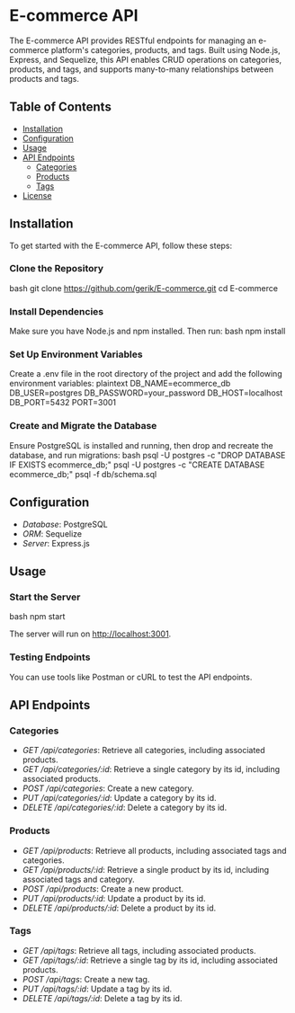 # E-commerce API

The E-commerce API provides RESTful endpoints for managing an e-commerce platform's categories, products, and tags. Built using Node.js, Express, and Sequelize, this API enables CRUD operations on categories, products, and tags, and supports many-to-many relationships between products and tags.

## Table of Contents

- [Installation](#installation)
- [Configuration](#configuration)
- [Usage](#usage)
- [API Endpoints](#api-endpoints)
  - [Categories](#categories)
  - [Products](#products)
  - [Tags](#tags)
- [License](#license)

## Installation

To get started with the E-commerce API, follow these steps:

### Clone the Repository
bash
git clone https://github.com/gerik/E-commerce.git
cd E-commerce

### Install Dependencies

Make sure you have Node.js and npm installed. Then run:
bash
npm install

### Set Up Environment Variables

Create a .env file in the root directory of the project and add the following environment variables:
plaintext
DB_NAME=ecommerce_db
DB_USER=postgres
DB_PASSWORD=your_password
DB_HOST=localhost
DB_PORT=5432
PORT=3001

### Create and Migrate the Database

Ensure PostgreSQL is installed and running, then drop and recreate the database, and run migrations:
bash
psql -U postgres -c "DROP DATABASE IF EXISTS ecommerce_db;"
psql -U postgres -c "CREATE DATABASE ecommerce_db;"
psql -f db/schema.sql

## Configuration

- *Database*: PostgreSQL
- *ORM*: Sequelize
- *Server*: Express.js

## Usage

### Start the Server
bash
npm start

The server will run on [http://localhost:3001](http://localhost:3001).

### Testing Endpoints

You can use tools like Postman or cURL to test the API endpoints.

## API Endpoints

### Categories

- *GET /api/categories*: Retrieve all categories, including associated products.
- *GET /api/categories/:id*: Retrieve a single category by its id, including associated products.
- *POST /api/categories*: Create a new category.
- *PUT /api/categories/:id*: Update a category by its id.
- *DELETE /api/categories/:id*: Delete a category by its id.

### Products

- *GET /api/products*: Retrieve all products, including associated tags and categories.
- *GET /api/products/:id*: Retrieve a single product by its id, including associated tags and category.
- *POST /api/products*: Create a new product.
- *PUT /api/products/:id*: Update a product by its id.
- *DELETE /api/products/:id*: Delete a product by its id.

### Tags

- *GET /api/tags*: Retrieve all tags, including associated products.
- *GET /api/tags/:id*: Retrieve a single tag by its id, including associated products.
- *POST /api/tags*: Create a new tag.
- *PUT /api/tags/:id*: Update a tag by its id.
- *DELETE /api/tags/:id*: Delete a tag by its id.